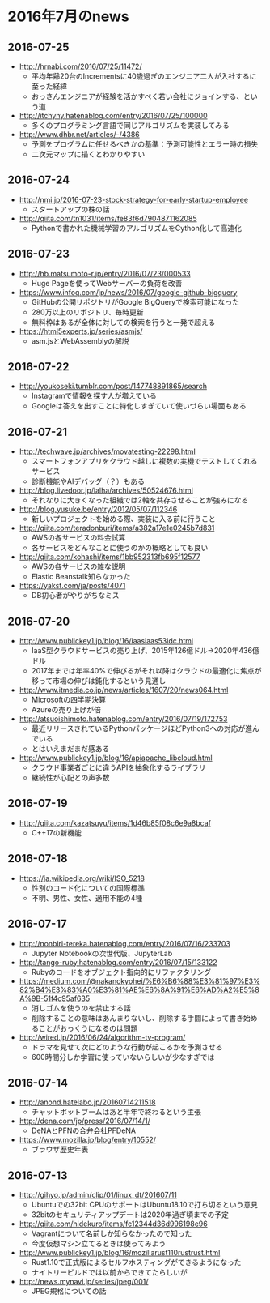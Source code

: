 # 2016年7月のnews

## 2016-07-25

* http://hrnabi.com/2016/07/25/11472/
  * 平均年齢20台のIncrementsに40歳過ぎのエンジニア二人が入社するに至った経緯
  * おっさんエンジニアが経験を活かすべく若い会社にジョインする、という道
* http://itchyny.hatenablog.com/entry/2016/07/25/100000
  * 多くのプログラミング言語で同じアルゴリズムを実装してみる
* http://www.dhbr.net/articles/-/4386
  * 予測をプログラムに任せるべきかの基準：予測可能性とエラー時の損失
  * 二次元マップに描くとわかりやすい


## 2016-07-24

* http://nmi.jp/2016-07-23-stock-strategy-for-early-startup-employee
  * スタートアップの株の話
* http://qiita.com/tn1031/items/fe83f6d7904871162085
  * Pythonで書かれた機械学習のアルゴリズムをCython化して高速化


## 2016-07-23

* http://hb.matsumoto-r.jp/entry/2016/07/23/000533
  * Huge Pageを使ってWebサーバーの負荷を改善
* https://www.infoq.com/jp/news/2016/07/google-github-bigquery
  * GitHubの公開リポジトリがGoogle BigQueryで検索可能になった
  * 280万以上のリポジトリ、毎時更新
  * 無料枠はあるが全体に対しての検索を行うと一発で超える
* https://html5experts.jp/series/asmjs/
  * asm.jsとWebAssemblyの解説


## 2016-07-22

* http://youkoseki.tumblr.com/post/147748891865/search
  * Instagramで情報を探す人が増えている
  * Googleは答えを出すことに特化しすぎていて使いづらい場面もある


## 2016-07-21

* http://techwave.jp/archives/movatesting-22298.html
  * スマートフォンアプリをクラウド越しに複数の実機でテストしてくれるサービス
  * 診断機能やAIデバッグ（？）もある
* http://blog.livedoor.jp/lalha/archives/50524676.html
  * それなりに大きくなった組織では2軸を共存させることが強みになる
* http://blog.yusuke.be/entry/2012/05/07/112346
  * 新しいプロジェクトを始める際、実装に入る前に行うこと
* http://qiita.com/teradonburi/items/a382a17e1e0245b7d831
  * AWSの各サービスの料金試算
  * 各サービスをどんなことに使うのかの概略としても良い
* http://qiita.com/kohashi/items/1bb952313fb695f12577
  * AWSの各サービスの雑な説明
  * Elastic Beanstalk知らなかった
* https://yakst.com/ja/posts/4071
  * DB初心者がやりがちなミス


## 2016-07-20

* http://www.publickey1.jp/blog/16/iaasiaas53idc.html
  * IaaS型クラウドサービスの売り上げ、2015年126億ドル→2020年436億ドル
  * 2017年までは年率40%で伸びるがそれ以降はクラウドの最適化に焦点が移って市場の伸びは鈍化するという見通し
* http://www.itmedia.co.jp/news/articles/1607/20/news064.html
  * Microsoftの四半期決算
  * Azureの売り上げが倍
* http://atsuoishimoto.hatenablog.com/entry/2016/07/19/172753
  * 最近リリースされているPythonパッケージほどPython3への対応が進んでいる
  * とはいえまだまだ感ある
* http://www.publickey1.jp/blog/16/apiapache_libcloud.html
  * クラウド事業者ごとに違うAPIを抽象化するライブラリ
  * 継続性が心配との声多数


## 2016-07-19

* http://qiita.com/kazatsuyu/items/1d46b85f08c6e9a8bcaf
  * C++17の新機能


## 2016-07-18

* https://ja.wikipedia.org/wiki/ISO_5218
  * 性別のコード化についての国際標準
  * 不明、男性、女性、適用不能の4種


## 2016-07-17

* http://nonbiri-tereka.hatenablog.com/entry/2016/07/16/233703
  * Jupyter Notebookの次世代版、JupyterLab
* http://tango-ruby.hatenablog.com/entry/2016/07/15/133122
  * Rubyのコードをオブジェクト指向的にリファクタリング
* https://medium.com/@nakanokyohei/%E6%B6%88%E3%81%97%E3%82%B4%E3%83%A0%E3%81%AE%E6%8A%91%E6%AD%A2%E5%8A%9B-51f4c95af635
  * 消しゴムを使うのを禁止する話
  * 削除することの意味はあんまりないし、削除する手間によって書き始めることがおっくうになるのは問題
* http://wired.jp/2016/06/24/algorithm-tv-program/
  * ドラマを見せて次にどのような行動が起こるかを予測させる
  * 600時間分しか学習に使っていないらしいが少なすぎでは


## 2016-07-14

* http://anond.hatelabo.jp/20160714211518
  * チャットボットブームはあと半年で終わるという主張
* http://dena.com/jp/press/2016/07/14/1/
  * DeNAとPFNの合弁会社PFDeNA
* https://www.mozilla.jp/blog/entry/10552/
  * ブラウザ歴史年表


## 2016-07-13

* http://gihyo.jp/admin/clip/01/linux_dt/201607/11
  * Ubuntuでの32bit CPUのサポートはUbuntu18.10で打ち切るという意見
  * 32bitのセキュリティアップデートは2020年過ぎ頃までの予定
* http://qiita.com/hidekuro/items/fc12344d36d996198e96
  * Vagrantについて名前しか知らなかったので知った
  * 今度仮想マシン立てるときは使ってみよう
* http://www.publickey1.jp/blog/16/mozillarust110rustrust.html
  * Rust1.10で正式版によるセルフホスティングができるようになった
  * ナイトリービルドでは以前からできてたらしいが
* http://news.mynavi.jp/series/jpeg/001/
  * JPEG規格についての話


